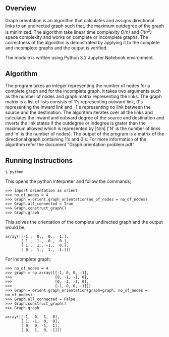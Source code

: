 ## Overview ##
Graph orientation is an algorithm that calculates and assigns directional links to an undirected graph such that, the maximum outdegree of the graph is minimized. The algorithm take linear time complexity *O(n)* and *O(n<sup>2</sup>)* space complexity and works on complete or incomplete graphs. The correctness of the algorithm is demostrated by applying it to the complete and incomplete graphs and the output is verified.

The module is written using Python 3.2 Jupyter Notebook environment.

## Algorithm
The program takes an integer representing the number of nodes for a complete graph and for the incomplete graph, it takes two arguments such as the number of nodes and graph matrix representing the links. The graph matrix is a list of lists consists of 1's representing outward link, 0's representing the inward link and -1's representing no link between the source and the destination. The algorithm iterates over all the links and calculates the inward and outward degree of the source and destination and inverts the link states if the outdegree or indegree is grater than the maximum allowed which is represented by |N/n| ('N' is the number of links and 'n' is the number of nodes). The output of the program is a matrix of the directional graph containing 1's and 0's. For more information of the algorithm refer the document "Graph orientation problem.pdf".

## Running Instructions
```
$ python
```
This opens the python interpreter and follow the commands;

```
>>> import orientation as orient
>>> no_of_nodes = 4
>>> Graph = orient.graph_orientation(no_of_nodes = no_of_nodes)
>>> Graph.all_connected = True
>>> Graph.construct_graph()
>>> Graph.graph
```
This solves the orientation of the complete undirected graph and the output would be;

```
array([[-1.,  0.,  0.,  1.],
       [ 1., -1.,  0.,  0.],
       [ 1.,  1., -1.,  0.],
       [ 0.,  1.,  1., -1.]])
```
For incomplete graph;

```
>>> no_of_nodes = 4
>>> graph = np.array([[-1, 0, 0, -1], 
>>>                   [0, -1, -1, 0], 
>>>                   [0, -1, -1, 0],
>>>                   [-1, 0, 0, -1]])
>>> Graph = orient.graph_orientation(graph=graph, no_of_nodes = no_of_nodes)
>>> Graph.all_connected = False
>>> Graph.construct_graph()
>>> Graph.graph

array([[-1,  0,  1,  0],
       [ 1, -1,  0,  0],
       [ 0,  0, -1,  1],
       [ 0,  1,  0, -1]])
 ```
